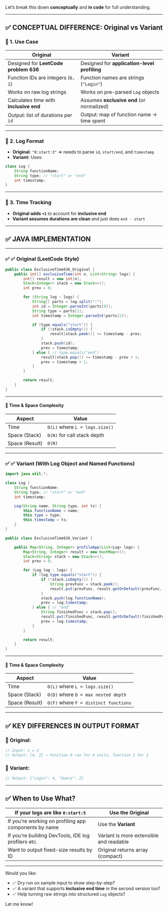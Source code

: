 Let’s break this down **conceptually** and **in code** for full understanding.

---

## ✅ CONCEPTUAL DIFFERENCE: Original vs Variant

### 🔹 1. **Use Case**

| **Original**                           | **Variant**                                  |
| -------------------------------------- | -------------------------------------------- |
| Designed for **LeetCode problem 636**  | Designed for **application-level profiling** |
| Function IDs are integers (`0, 1`)     | Function names are strings (`"Login"`)       |
| Works on raw log strings               | Works on pre-parsed `Log` objects            |
| Calculates time with **inclusive end** | Assumes **exclusive end** (or normalized)    |
| Output: list of durations per `id`     | Output: map of function name → time spent    |

---

### 🔹 2. **Log Format**

* **Original:** `"0:start:3"` ⇒ needs to parse `id`, `start/end`, and `timestamp`
* **Variant:** Uses:

```java
class Log {
    String functionName;
    String type; // "start" or "end"
    int timestamp;
}
```

---

### 🔹 3. **Time Tracking**

* **Original adds `+1`** to account for **inclusive end**
* **Variant assumes durations are clean** and just does `end - start`

---

## ✅ JAVA IMPLEMENTATION

---

### ✅ ✅ **Original (LeetCode Style)**

```java
public class ExclusiveTime636_Original {
    public int[] exclusiveTime(int n, List<String> logs) {
        int[] result = new int[n];
        Stack<Integer> stack = new Stack<>();
        int prev = 0;

        for (String log : logs) {
            String[] parts = log.split(":");
            int id = Integer.parseInt(parts[0]);
            String type = parts[1];
            int timestamp = Integer.parseInt(parts[2]);

            if (type.equals("start")) {
                if (!stack.isEmpty()) {
                    result[stack.peek()] += timestamp - prev;
                }
                stack.push(id);
                prev = timestamp;
            } else { // type.equals("end")
                result[stack.pop()] += timestamp - prev + 1;
                prev = timestamp + 1;
            }
        }

        return result;
    }
}
```

---

#### 🧠 Time & Space Complexity

| Aspect         | Value                          |
| -------------- | ------------------------------ |
| Time           | `O(L)` where `L = logs.size()` |
| Space (Stack)  | `O(N)` for call stack depth    |
| Space (Result) | `O(N)`                         |

---

### ✅ ✅ **Variant (With Log Object and Named Functions)**

```java
import java.util.*;

class Log {
    String functionName;
    String type; // "start" or "end"
    int timestamp;

    Log(String name, String type, int ts) {
        this.functionName = name;
        this.type = type;
        this.timestamp = ts;
    }
}

public class ExclusiveTime636_Variant {

    public Map<String, Integer> profileApp(List<Log> logs) {
        Map<String, Integer> result = new HashMap<>();
        Stack<String> stack = new Stack<>();
        int prev = 0;

        for (Log log : logs) {
            if (log.type.equals("start")) {
                if (!stack.isEmpty()) {
                    String prevFunc = stack.peek();
                    result.put(prevFunc, result.getOrDefault(prevFunc, 0) + (log.timestamp - prev));
                }
                stack.push(log.functionName);
                prev = log.timestamp;
            } else { // "end"
                String finishedFunc = stack.pop();
                result.put(finishedFunc, result.getOrDefault(finishedFunc, 0) + (log.timestamp - prev));
                prev = log.timestamp;
            }
        }

        return result;
    }
}
```

---

#### 🧠 Time & Space Complexity

| Aspect         | Value                                 |
| -------------- | ------------------------------------- |
| Time           | `O(L)` where `L = logs.size()`        |
| Space (Stack)  | `O(D)` where `D = max nested depth`   |
| Space (Result) | `O(F)` where `F = distinct functions` |

---

## ✅ KEY DIFFERENCES IN OUTPUT FORMAT

### 🔹 Original:

```java
// Input: n = 2
// Output: [4, 2] → Function 0 ran for 4 units, function 1 for 2
```

### 🔹 Variant:

```java
// Output: {"Login": 4, "Query": 2}
```

---

## ✅ When to Use What?

| If your logs are like `0:start:5`                     | Use the **Original**                    |
| ----------------------------------------------------- | --------------------------------------- |
| If you're working on profiling app components by name | Use the **Variant**                     |
| If you're building DevTools, IDE log profilers etc.   | Variant is more extensible and readable |
| Want to output fixed-size results by ID               | Original returns array (compact)        |

---

Would you like:

* ✅ Dry run on sample input to show step-by-step?
* ✅ A variant that supports **inclusive end time** in the second version too?
* ✅ Help turning raw strings into structured `Log` objects?

Let me know!
